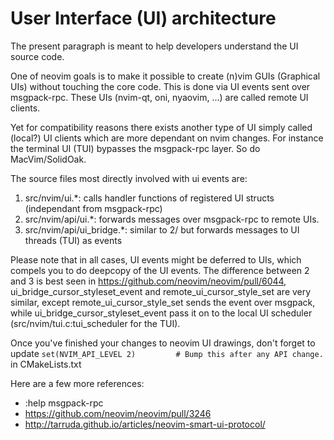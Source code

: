 # User Interface (UI) architecture 

The present paragraph is meant to help developers understand the UI source code.

One of neovim goals is to make it possible to create (n)vim GUIs (Graphical UIs) without touching the core code.
This is done via UI events sent over msgpack-rpc. These UIs (nvim-qt, oni, nyaovim, ...) are called remote UI clients.

Yet for compatibility reasons there exists another type of UI simply called (local?) UI clients which are more dependant on nvim changes.
For instance the terminal UI (TUI) bypasses the msgpack-rpc layer. So do MacVim/SolidOak.

The source files most directly involved with ui events are:

1. src/nvim/ui.*: calls handler functions of registered UI structs (independant from msgpack-rpc)
2. src/nvim/api/ui.*: forwards messages over msgpack-rpc to remote UIs.
3. src/nvim/api/ui_bridge.*: similar to 2/ but forwards messages to UI threads (TUI) as events


Please note that in all cases, UI events might be deferred to UIs, which compels you to do deepcopy of the UI events. 
The difference between 2 and 3 is best seen in https://github.com/neovim/neovim/pull/6044, ui_bridge_cursor_styleset_event and remote_ui_cursor_style_set are very similar, except remote_ui_cursor_style_set sends the event over msgpack, while ui_bridge_cursor_styleset_event pass it on to the local UI scheduler (src/nvim/tui.c:tui_scheduler for the TUI).

Once you've finished your changes to neovim UI drawings, don't forget to update `set(NVIM_API_LEVEL 2)         # Bump this after any API change.` in CMakeLists.txt

Here are a few more references:
* :help msgpack-rpc
* https://github.com/neovim/neovim/pull/3246
* http://tarruda.github.io/articles/neovim-smart-ui-protocol/